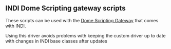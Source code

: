 ## INDI Dome Scripting gateway scripts

These scripts can be used with the [Dome Scripting Gateway](https://indilib.org/domes.html) that comes with INDI. 

Using this driver avoids problems with keeping the custom driver up to date with changes in INDI base classes after updates
